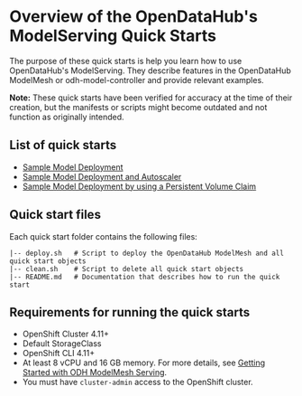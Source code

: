 # Overview of the OpenDataHub's ModelServing Quick Starts

The purpose of these quick starts is help you learn how to use OpenDataHub's ModelServing. They describe features in the OpenDataHub ModelMesh or odh-model-controller and provide relevant examples.

**Note:** These quick starts have been verified for accuracy at the time of their creation, but the manifests or scripts might become outdated and not function as originally intended.

## List of quick starts

- [Sample Model Deployment](./basic/README.md)
- [Sample Model Deployment and Autoscaler](./hpa/README.md)
- [Sample Model Deployment by using a Persistent Volume Claim](./pvc/README.md)

## Quick start files

Each quick start folder contains the following files:

```
|-- deploy.sh   # Script to deploy the OpenDataHub ModelMesh and all quick start objects
|-- clean.sh    # Script to delete all quick start objects
|-- README.md   # Documentation that describes how to run the quick start
```

## Requirements for running the quick starts

- OpenShift Cluster 4.11+
- Default StorageClass
- OpenShift CLI 4.11+
- At least 8 vCPU and 16 GB memory. For more details, see [Getting Started with ODH ModelMesh Serving](../docs/get-started-odh-modelserving.md).
- You must have `cluster-admin` access to the OpenShift cluster.
